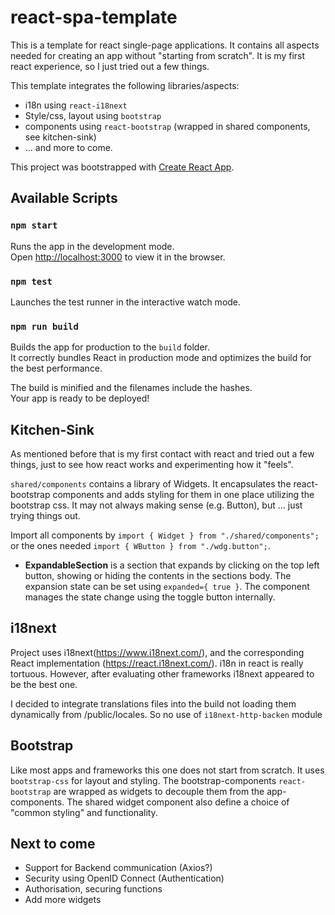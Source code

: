 # react-spa-template
This is a template for react single-page applications. It contains all aspects needed for creating an app 
without "starting from scratch". It is my first react experience, so I just tried out a few things.  

This template integrates the following libraries/aspects:
* i18n using `react-i18next`
* Style/css, layout using `bootstrap`
* components using `react-bootstrap` (wrapped in shared components, see kitchen-sink)  
* ... and more to come.

This project was bootstrapped with [Create React App](https://github.com/facebook/create-react-app).

## Available Scripts

### `npm start`

Runs the app in the development mode.<br />
Open [http://localhost:3000](http://localhost:3000) to view it in the browser.

### `npm test`

Launches the test runner in the interactive watch mode.<br />

### `npm run build`

Builds the app for production to the `build` folder.<br />
It correctly bundles React in production mode and optimizes the build for the best performance.

The build is minified and the filenames include the hashes.<br />
Your app is ready to be deployed!

## Kitchen-Sink
As mentioned before that is my first contact with react and tried out a few things, just to see how react works and 
experimenting how it "feels".

`shared/components` contains a library of Widgets. It encapsulates the react-bootstrap components and adds styling for 
them in one place utilizing the bootstrap css. It may not always making sense (e.g. Button), but ... just trying things out.

Import all components by `import { Widget } from "./shared/components";` or the ones needed `import { WButton } from "./wdg.button";`.

- __ExpandableSection__ is a section that expands by clicking on the top left button, showing or hiding the contents in the sections body. 
The expansion state can be set using `expanded={ true }`. The component manages the state change using the toggle button internally. 

## i18next
Project uses i18next(https://www.i18next.com/), and the corresponding React implementation (https://react.i18next.com/). 
i18n in react is really tortuous. However, after evaluating other frameworks i18next appeared to be the best one.  

I decided to integrate translations files into the build not loading them dynamically from /public/locales. So no use of `i18next-http-backen` module

## Bootstrap
Like most apps and frameworks this one does not start from scratch. It uses `bootstrap-css` for layout and styling. 
The bootstrap-components `react-bootstrap` are wrapped as widgets to decouple them from the app-components. The shared 
widget component also define a choice of "common styling" and functionality.

## Next to come
* Support for Backend communication (Axios?)
* Security using OpenID Connect (Authentication)
* Authorisation, securing functions
* Add more widgets 
